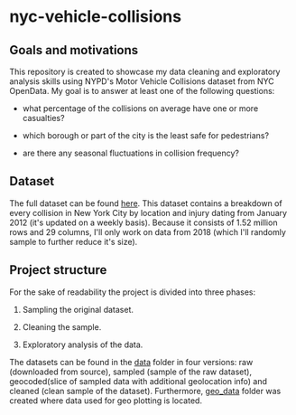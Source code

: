 # nyc-vehicle-collisions



## Goals and motivations

This repository is created to showcase my data cleaning and exploratory analysis skills using NYPD's Motor Vehicle Collisions dataset from NYC OpenData. My goal is to answer at least one of the following questions:

- what percentage of the collisions on average have one or more casualties?

- which borough or part of the city is the least safe for pedestrians?

- are there any seasonal fluctuations in collision frequency?



## Dataset

The full dataset can be found [here](https://data.cityofnewyork.us/Public-Safety/NYPD-Motor-Vehicle-Collisions/h9gi-nx95). This dataset contains a breakdown of every collision in New York City by location and injury dating from January 2012 (it's updated on a weekly basis). Because it consists of 1.52 million rows and 29 columns, I'll only work on data from 2018 (which I'll randomly sample to further reduce it's size).



## Project structure

For the sake of readability the project is divided into three phases: 

1. Sampling the original dataset. 

2. Cleaning the sample. 

3. Exploratory analysis of the data.

The datasets can be found in the [data](https://github.com/wozniakmikolaj/nyc-vehicle-collisions/tree/master/data) folder in four versions: raw (downloaded from source), sampled (sample of the raw dataset), geocoded(slice of sampled data with additional geolocation info) and cleaned (clean sample of the dataset). Furthermore, [geo_data](https://github.com/wozniakmikolaj/nyc-vehicle-collisions/tree/master/geo_data) folder was created where data used for geo plotting is located.
